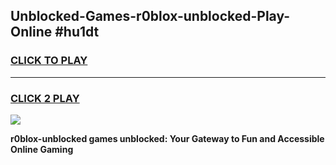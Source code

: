 
## Unblocked-Games-r0blox-unblocked-Play-Online #hu1dt
<h3>
<a href="https://news.freeplayer.one?title=r0blox-unblocked&ref=3">CLICK TO PLAY</a></h3>
<hr>

<h3>
<a href="https://news.freeplayer.one?title=r0blox-unblocked&ref=3">CLICK 2 PLAY</a>
  
</h3>

<a href="https://news.freeplayer.one?title=r0blox-unblocked&ref=3"><img src="https://clearcache.store/games.png"></a>


**r0blox-unblocked games unblocked: Your Gateway to Fun and Accessible Online Gaming**
